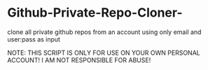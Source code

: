 # Github-Private-Repo-Cloner-
clone all private github repos from an account using only email and user:pass as input

NOTE: THIS SCRIPT IS ONLY FOR USE ON YOUR OWN PERSONAL ACCOUNT! I AM NOT RESPONSIBLE FOR ABUSE!
